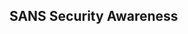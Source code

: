 ## SANS Security Awareness

[]()
<br></br>
[]()
<br></br>
[]()
<br></br>
[]()
<br></br>
[]()
<br></br>



